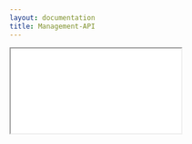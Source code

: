 ```yaml
---
layout: documentation
title: Management-API
---
```


<iframe src="../../rest-api/distributionsets-api-guide.html"></iframe>
